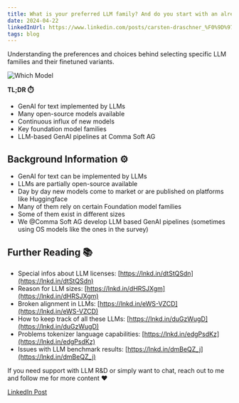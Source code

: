 ```yaml
---
title: What is your preferred LLM family? And do you start with an already finetuned LLM? Why you have chosen this LLM? I love to hear your perspective!
date: 2024-04-22
linkedInUrl: https://www.linkedin.com/posts/carsten-draschner_%F0%9D%97%AA%F0%9D%97%B5%F0%9D%97%AE%F0%9D%98%81-%F0%9D%97%B6%F0%9D%98%80-%F0%9D%98%86%F0%9D%97%BC%F0%9D%98%82%F0%9D%97%BF-%F0%9D%97%BD%F0%9D%97%BF%F0%9D%97%B2%F0%9D%97%B3%F0%9D%97%B2%F0%9D%97%BF%F0%9D%97%BF%F0%9D%97%B2%F0%9D%97%B1-activity-7178654584138067968-rehP?utm_source=share&utm_medium=member_desktop
tags: blog
---
```


Understanding the preferences and choices behind selecting specific LLM families and their finetuned variants.

![Which Model](/img/blog_images/whichmodel.png)

**TL;DR ⏱️**
- GenAI for text implemented by LLMs
- Many open-source models available
- Continuous influx of new models
- Key foundation model families
- LLM-based GenAI pipelines at Comma Soft AG

<!-- excerpt -->

## Background Information ⚙️

- GenAI for text can be implemented by LLMs
- LLMs are partially open-source available
- Day by day new models come to market or are published on platforms like Huggingface
- Many of them rely on certain Foundation model families
- Some of them exist in different sizes
- We @Comma Soft AG develop LLM based GenAI pipelines (sometimes using OS models like the ones in the survey)

## Further Reading 📚

- Special infos about LLM licenses: [https://lnkd.in/dtStQSdn](https://lnkd.in/dtStQSdn)
- Reason for LLM sizes: [https://lnkd.in/dHRSJXgm](https://lnkd.in/dHRSJXgm)
- Broken alignment in LLMs: [https://lnkd.in/eWS-VZCD](https://lnkd.in/eWS-VZCD)
- How to keep track of all these LLMs: [https://lnkd.in/duGzWugD](https://lnkd.in/duGzWugD)
- Problems tokenizer language capabilities: [https://lnkd.in/edgPsdKz](https://lnkd.in/edgPsdKz)
- Issues with LLM benchmark results: [https://lnkd.in/dmBeQZ_j](https://lnkd.in/dmBeQZ_j)

If you need support with LLM R&D or simply want to chat, reach out to me and follow me for more content ❤️

[LinkedIn Post](https://www.linkedin.com/posts/carsten-draschner_%F0%9D%97%AA%F0%9D%97%B5%F0%9D%97%AE%F0%9D%98%81-%F0%9D%97%B6%F0%9D%98%80-%F0%9D%98%86%F0%9D%97%BC%F0%9D%98%82%F0%9D%97%BF-%F0%9D%97%BD%F0%9D%97%BF%F0%9D%97%B2%F0%9D%97%B3%F0%9D%97%B2%F0%9D%97%BF%F0%9D%97%BF%F0%9D%97%B2%F0%9D%97%B1-activity-7178654584138067968-rehP?utm_source=share&utm_medium=member_desktop)
